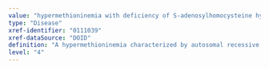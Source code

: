 ```yaml
---
value: "hypermethioninemia with deficiency of S-adenosylhomocysteine hydrolase"
type: "Disease"
xref-identifier: "0111039"
xref-dataSource: "DOID"
definition: "A hypermethioninemia characterized by autosomal recessive inheritance of psychomotor delay, severe myopathy, hypermethioninaemia and elevated serum creatine kinase levels that has material_basis_in compound heterozygous mutation in the AHCY gene on chromosome 20q11."
level: "4"
---
```

